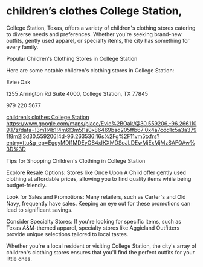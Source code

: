 # children’s clothes College Station,

College Station, Texas, offers a variety of children's clothing stores catering to diverse needs and preferences. Whether you're seeking brand-new outfits, gently used apparel, or specialty items, the city has something for every family.

Popular Children's Clothing Stores in College Station

Here are some notable children's clothing stores in College Station:

Evie+Oak

1255 Arrington Rd Suite 4000, College Station, TX 77845

979 220 5677

 
<a href="https://evieandoak.com/">children’s clothes College Station</a>
https://www.google.com/maps/place/Evie%2BOak/@30.559206,-96.2661109,17z/data=!3m1!4b1!4m6!3m5!1s0x86469bad205ffb67:0x4a7cdd1c5a3a3791!8m2!3d30.559206!4d-96.263536!16s%2Fg%2F11vm5txfrs?entry=ttu&g_ep=EgoyMDI1MDEyOS4xIKXMDSoJLDEwMjExMjMzSAFQAw%3D%3D

Tips for Shopping Children's Clothing in College Station

Explore Resale Options: Stores like Once Upon A Child offer gently used clothing at affordable prices, allowing you to find quality items while being budget-friendly.

Look for Sales and Promotions: Many retailers, such as Carter's and Old Navy, frequently have sales. Keeping an eye out for these promotions can lead to significant savings.

Consider Specialty Stores: If you're looking for specific items, such as Texas A&M-themed apparel, specialty stores like Aggieland Outfitters provide unique selections tailored to local tastes.

Whether you're a local resident or visiting College Station, the city's array of children's clothing stores ensures that you'll find the perfect outfits for your little ones.
